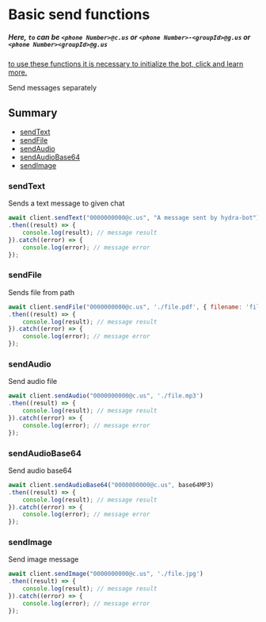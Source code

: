 # Basic send functions

##### Here, `to` can be `<phone Number>@c.us` or `<phone Number>-<groupId>@g.us` or `<phone Number><groupId>@g.us`

[to use these functions it is necessary to initialize the bot, click and learn more.](../Getting%20Started/start_bot.html)

Send messages separately

## Summary
  - [sendText](#sendtext)
  - [sendFile](#sendfile)
  - [sendAudio](#sendaudio)
  - [sendAudioBase64](#sendaudiobase64)
  - [sendImage](#sendimage)


### sendText

Sends a text message to given chat

```javascript
await client.sendText("0000000000@c.us", "A message sent by hydra-bot")
.then((result) => {
    console.log(result); // message result
}).catch((error) => {
    console.log(error); // message error
});
```

### sendFile

Sends file from path

```javascript
await client.sendFile("0000000000@c.us", './file.pdf', { filename: 'filename' })
.then((result) => {
    console.log(result); // message result
}).catch((error) => {
    console.log(error); // message error
});
```

### sendAudio

Send audio file

```javascript
await client.sendAudio("0000000000@c.us", './file.mp3')
.then((result) => {
    console.log(result); // message result
}).catch((error) => {
    console.log(error); // message error
});
```

### sendAudioBase64

Send audio base64

```javascript
await client.sendAudioBase64("0000000000@c.us", base64MP3)
.then((result) => {
    console.log(result); // message result
}).catch((error) => {
    console.log(error); // message error
});
```

### sendImage

Send image message

```javascript
await client.sendImage("0000000000@c.us", './file.jpg')
.then((result) => {
    console.log(result); // message result
}).catch((error) => {
    console.log(error); // message error
});
```

